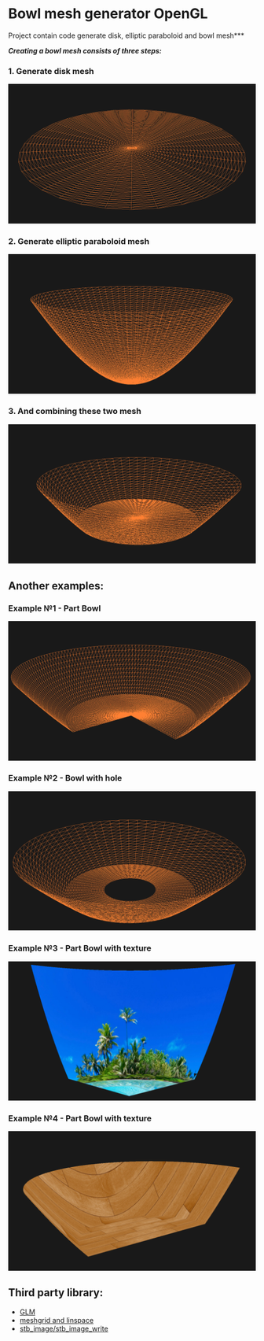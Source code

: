 # Bowl mesh generator OpenGL
Project contain code generate disk, elliptic paraboloid and bowl mesh***

***Creating a bowl mesh consists of three steps:***

### 1. Generate disk mesh
<img src="resource/DiskMesh.png">

### 2. Generate elliptic paraboloid mesh
<img src="resource/EllipticParaboloidMesh.png">

### 3. And combining these two mesh
<img src="resource/BowlMesh.png">

<br>

## Another examples:

### Example №1 - Part Bowl
<img src="resource/PartBowlMesh.png">

### Example №2 - Bowl with hole 
<img src="resource/BowlHoleMesh.png">

### Example №3 - Part Bowl with texture 
<img src="resource/texture_res.png">

### Example №4 - Part Bowl with texture 
<img src="resource/bowltexture.png">



## Third party library:
- [GLM](https://github.com/g-truc/glm)
- [meshgrid and linspace](https://github.com/xiaohongchen1991/meshgen)
- [stb_image/stb_image_write](https://github.com/nothings/stb)